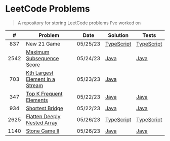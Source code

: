 # LeetCode Problems

> A repository for storing LeetCode problems I've worked on

|  #   | Problem                                                                                           | Date     | Solution                                         | Tests                                                   |
| :--: | ------------------------------------------------------------------------------------------------- | -------- | ------------------------------------------------ | ------------------------------------------------------- |
| 837  | New 21 Game                                                                                       | 05/25/23 | [TypeScript](src/new-21-game.ts)                 | [TypeScript](tests/new-21-game.test.ts)                 |
| 2542 | [Maximum Subsequence Score](https://leetcode.com/problems/maximum-subsequence-score/)             | 05/24/23 | [Java](src/MaximumSubsequenceScore.java)         | [Java](tests/MaximumSubsequenceScoreTest.java)          |
| 703  | [Kth Largest Element in a Stream](https://leetcode.com/problems/kth-largest-element-in-a-stream/) | 05/23/23 | [Java](src/KthLargest.java)                      |                                                         |
| 347  | [Top K Frequent Elements](https://leetcode.com/problems/top-k-frequent-elements)                  | 05/22/23 | [Java](src/TopKFrequentElements.java)            | [Java](tests/TopKFrequentElementsTest.java)             |
| 934  | [Shortest Bridge](https://leetcode.com/problems/shortest-bridge)                                  | 05/22/23 | [Java](src/ShortestBridge.java)                  | [Java](tests/ShortestBridgeTest.java)                   |
| 2625 | [Flatten Deeply Nested Array](https://leetcode.com/problems/flatten-deeply-nested-array)          | 05/26/23 | [TypeScript](src/flatten-deeply-nested-array.ts) | [TypeScript](tests/flatten-deeply-nested-array.test.ts) |
| 1140 | [Stone Game II](https://leetcode.com/problems/stone-game-i-i) | 05/26/23 | [Java](src/StoneGameII.java) | [Java](tests/StoneGameIITest.java) |
